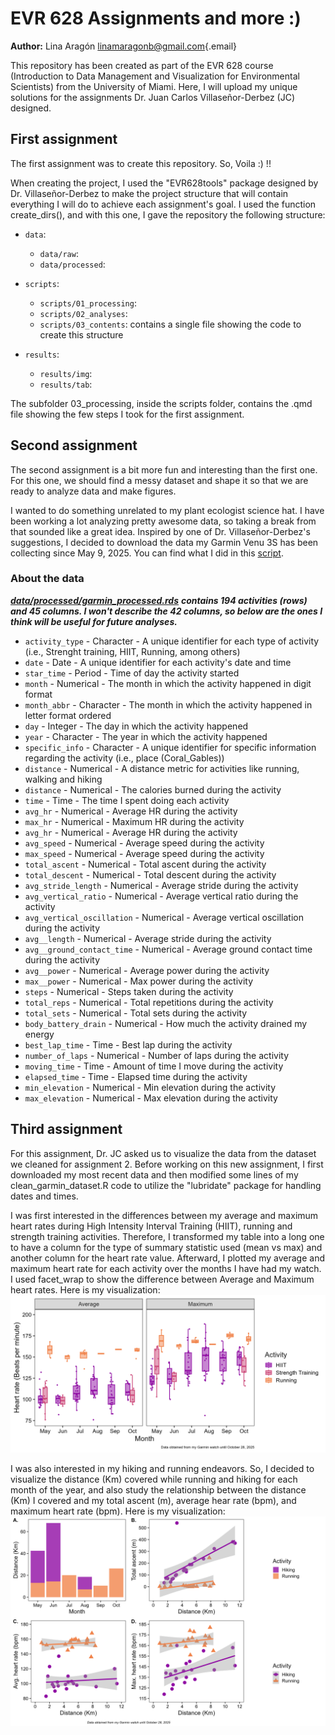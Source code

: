 # **EVR 628 Assignments and more :)**

**Author:** Lina Aragón [linamaragonb\@gmail.com](mailto:linamaragonb@gmail.com){.email}

This repository has been created as part of the EVR 628 course (Introduction to Data Management and Visualization for Environmental Scientists) from the University of Miami. Here, I will upload my unique solutions for the assignments Dr. Juan Carlos Villaseñor-Derbez (JC) designed.

## **First assignment**

The first assignment was to create this repository. So, Voila :) !!

When creating the project, I used the "EVR628tools" package designed by Dr. Villaseñor-Derbez to make the project structure that will contain everything I will do to achieve each assignment's goal. I used the function create_dirs(), and with this one, I gave the repository the following structure:

-   `data`:

    -   `data/raw`:
    -   `data/processed`:

-   `scripts`:

    -   `scripts/01_processing`:
    -   `scripts/02_analyses`:
    -   `scripts/03_contents`: contains a single file showing the code to create this structure

-   `results`:

    -   `results/img`:
    -   `results/tab`:

The subfolder 03_processing, inside the scripts folder, contains the .qmd file showing the few steps I took for the first assignment.

## **Second assignment**

The second assignment is a bit more fun and interesting than the first one. For this one, we should find a messy dataset and shape it so that we are ready to analyze data and make figures.

I wanted to do something unrelated to my plant ecologist science hat. I have been working a lot analyzing pretty awesome data, so taking a break from that sounded like a great idea. Inspired by one of Dr. Villaseñor-Derbez's suggestions, I decided to download the data my Garmin Venu 3S has been collecting since May 9, 2025. You can find what I did in this [script](scripts/01_processing/clean_garmin_dataset.R).

### **About the data**

[***data/processed/garmin_processed.rds***](data/processed/garmin_processed.rds) ***contains 194 activities (rows) and 45 columns. I won't describe the 42 columns, so below are the ones I think will be useful for future analyses.***

-   `activity_type` - Character - A unique identifier for each type of activity (i.e., Strenght training, HIIT, Running, among others)
-   `date` - Date - A unique identifier for each activity's date and time
-   `star_time` - Period - Time of day the activity started
-   `month` - Numerical - The month in which the activity happened in digit format
-   `month_abbr` - Character - The month in which the activity happened in letter format ordered
-   `day` - Integer - The day in which the activity happened
-   `year` - Character - The year in which the activity happened
-   `specific_info` - Character - A unique identifier for specific information regarding the activity (i.e., place (Coral_Gables))
-   `distance` - Numerical - A distance metric for activities like running, walking and hiking
-   `distance` - Numerical - The calories burned during the activity
-   `time` - Time - The time I spent doing each activity
-   `avg_hr` - Numerical - Average HR during the activity
-   `max_hr` - Numerical - Maximum HR during the activity
-   `avg_hr` - Numerical - Average HR during the activity
-   `avg_speed` - Numerical - Average speed during the activity
-   `max_speed` - Numerical - Average speed during the activity
-   `total_ascent` - Numerical - Total ascent during the activity
-   `total_descent` - Numerical - Total descent during the activity
-   `avg_stride_length` - Numerical - Average stride during the activity
-   `avg_vertical_ratio` - Numerical - Average vertical ratio during the activity
-   `avg_vertical_oscillation` - Numerical - Average vertical oscillation during the activity
-   `avg__length` - Numerical - Average stride during the activity
-   `avg__ground_contact_time` - Numerical - Average ground contact time during the activity
-   `avg__power` - Numerical - Average power during the activity
-   `max__power` - Numerical - Max power during the activity
-   `steps` - Numerical - Steps taken during the activity
-   `total_reps` - Numerical - Total repetitions during the activity
-   `total_sets` - Numerical - Total sets during the activity
-   `body_battery_drain` - Numerical - How much the activity drained my energy
-   `best_lap_time` - Time - Best lap during the activity
-   `number_of_laps` - Numerical - Number of laps during the activity
-   `moving_time` - Time - Amount of time I move during the activity
-   `elapsed_time` - Time - Elapsed time during the activity
-   `min_elevation` - Numerical - Min elevation during the activity
-   `max_elevation` - Numerical - Max elevation during the activity

## **Third assignment**

For this assignment, Dr. JC asked us to visualize the data from the dataset we cleaned for assignment 2. Before working on this new assignment, I first downloaded my most recent data and then modified some lines of my clean_garmin_dataset.R code to utilize the "lubridate" package for handling dates and times.

I was first interested in the differences between my average and maximum heart rates during High Intensity Interval Training (HIIT), running and strength training activities. Therefore, I transformed my table into a long one to have a column for the type of summary statistic used (mean vs max) and another column for the heart rate value. Afterward, I plotted my average and maximum heart rate for each activity over the months I have had my watch. I used facet_wrap to show the difference between Average and Maximum heart rates.
Here is my visualization: ![figure1](results/img/heart_rate_plots_20251028.png)

I was also interested in my hiking and running endeavors. So, I decided to visualize the distance (Km) covered while running and hiking for each month of the year, and also study the relationship between the distance (Km) I covered and my total ascent (m), average hear rate (bpm), and maximum heart rate (bpm).
Here is my visualization: ![figure2](results/img/combined_plot_20251028.png)


